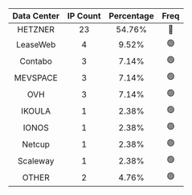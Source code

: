| Data Center | IP Count | Percentage | Freq |
|:------------:|:--------:|:-----------:|:-----:|
| HETZNER | 23 | 54.76% | 🔴 |
| LeaseWeb | 4 | 9.52% | 🟢 |
| Contabo | 3 | 7.14% | 🟢 |
| MEVSPACE | 3 | 7.14% | 🟢 |
| OVH | 3 | 7.14% | 🟢 |
| IKOULA | 1 | 2.38% | 🟢 |
| IONOS | 1 | 2.38% | 🟢 |
| Netcup | 1 | 2.38% | 🟢 |
| Scaleway | 1 | 2.38% | 🟢 |
| OTHER | 2 | 4.76% | 🟢 |